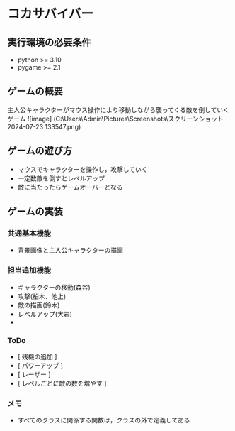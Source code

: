 # コカサバイバー

## 実行環境の必要条件
* python >= 3.10
* pygame >= 2.1

## ゲームの概要
主人公キャラクターがマウス操作により移動しながら襲ってくる敵を倒していくゲーム
![image] (C:\Users\Admin\Pictures\Screenshots\スクリーンショット 2024-07-23 133547.png)

## ゲームの遊び方
* マウスでキャラクターを操作し，攻撃していく
* 一定数敵を倒すとレベルアップ
* 敵に当たったらゲームオーバーとなる

## ゲームの実装
### 共通基本機能
* 背景画像と主人公キャラクターの描画

### 担当追加機能
* キャラクターの移動(森谷)
* 攻撃(柏木、池上)
* 敵の描画(鈴木)
* レベルアップ(大岩)
* 

### ToDo
- [ 残機の追加 ] 
- [ パワーアップ ] 
- [ レーザー ] 
- [ レベルごとに敵の数を増やす ] 

### メモ
* すべてのクラスに関係する関数は，クラスの外で定義してある
